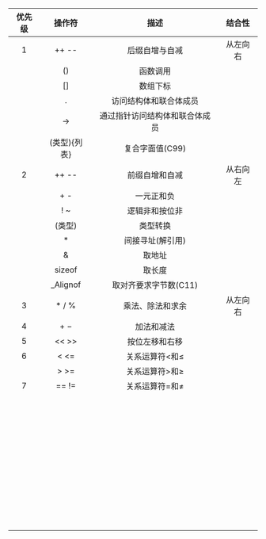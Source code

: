 | **优先级** | **操作符** | **描述** | **结合性** |
| :---: | :---: | :---: | :---: |
| 1 | ++ -- | 后缀自增与自减  |  从左向右   |
|  | () | 函数调用 |  |
|  | [] | 数组下标 |  |
|  | . | 访问结构体和联合体成员 |  |
|  | -> | 通过指针访问结构体和联合体成员  |  |
|  | (类型){列表} | 复合字面值(C99)  |  |
| 2 | ++ --  | 前缀自增和自减 | 从右向左 |
|  | + - | 一元正和负 |  |
|  | ! ~ | 逻辑非和按位非 |  |
|  | (类型) | 类型转换 |  |
|  | * | 间接寻址(解引用) |  |
|  | & | 取地址 |  |
|  | sizeof | 取长度 |  |
|  | _Alignof | 取对齐要求字节数(C11) |  |
| 3 | * / % | 	乘法、除法和求余 | 从左向右 |
| 4 | 	+ − |	加法和减法 |  |
| 5 | << >> |	按位左移和右移 |  |
| 6 | < <=  |  关系运算符<和≤ |  |
|  | > >=   | 	关系运算符>和≥ |  |
| 7 | 	== != | 关系运算符=和≠ |  |
|  |  |  |  |
|  |  |  |  |
|  |  |  |  |
|  |  |  |  |
|  |  |  |  |
|  |  |  |  |
|  |  |  |  | 
|  |  |  |  |
|  |  |  |  |
|  |  |  |  |
|  |  |  |  |
|  |  |  |  |
|  |  |  |  |
|  |  |  |  |
|  |  |  |  |
|  |  |  |  |
|  |  |  |  |
|  |  |  |  |
|  |  |  |  |
|  |  |  |  |
|  |  |  |  |
|  |  |  |  |
|  |  |  |  |
|  |  |  |  |
|  |  |  |  |
|  |  |  |  |
|  |  |  |  |
|  |  |  |  |
|  |  |  |  |
|  |  |  |  |
|  |  |  |  |
|  |  |  |  |
|  |  |  |  |
|  |  |  |  |
|  |  |  |  |
|  |  |  |  |
|  |  |  |  |
|  |  |  |  |
|  |  |  |  |
|  |  |  |  |
|  |  |  |  |
|  |  |  |  |
|  |  |  |  |
|  |  |  |  |
|  |  |  |  |
|  |  |  |  |







